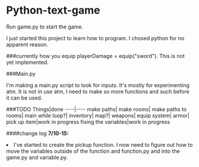 # Python-text-game

Run game.py to start the game.

I just started this project to learn how to program. I chosed python for no apparent reason.



###currently how you equip
playerDamage = equip("sword"). This is not yet implemented.


###Main.py

I'm making a main.py script to look for inputs. It's mostly for experimenting atm. It is not in use atm, I need to make so more functions and such before it can be used.

###TODO
Things|done
----|----
make paths|
make rooms|
make paths to rooms|
main while loop?|
inventory|
map?|
weapons|
equip system|
armor|
pick up item|work in progress
fixing the variables|work in progress



####change log
<b>7/10-15:</b>  
<li>I've started to create the pickup function. I now need to figure out how to move the variables outside of the function and function.py and into the game.py and variable.py.
</li>

